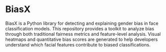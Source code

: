 # BiasX

BiasX is a Python library for detecting and explaining gender bias in face classification models. This repository provides a toolkit to analyze bias through both traditional fairness metrics and feature-level analysis. Visual heatmaps and quantitative bias scores are generated to help developers understand which facial features contribute to biased classifications.